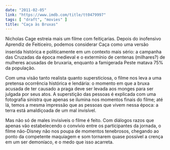 ```yaml
---
date: "2011-02-05"
link: "https://www.imdb.com/title/tt0479997"
tags: [ "draft", "movies" ]
title: "Caça às Bruxas"
---
```

Nicholas Cage estreia mais um filme com feitiçarias. Depois do inofensivo Aprendiz de Feiticeiro, podemos considerar Caça como uma versão inserida histórica e politicamente em um contexto mais sério: a campanha das Cruzadas da época medieval e o extermínio de centenas (milhares?) de mulheres acusadas de bruxaria, enquanto a famigerada Peste matava 75% da população.

Com uma visão tanto realista quanto supersticiosa, o filme nos leva a uma pretensa ocorrência histórica e lendária: o momento em que a bruxa acusada de ter causado a praga deve ser levada aos monges para ser julgada por seus atos. A superstição das pessoas é explicada com uma fotografia sinistra que apenas se ilumina nos momentos finais do filme; até lá, temos a mesma impressão que as pessoas que vivem nessa época: a terra está amaldiçoada de um mal invisível.

Mas não só de males invisíveis o filme é feito. Com diálogos razos que apenas vão estabelecendo o convívio entre os participantes da jornada, o filme não-Disney não nos poupa de momentos tenebrosos, chegando ao ponto da competente maquiagem e som tornarem quase possível a crença em um ser demoníaco, e o medo que isso acarreta.

